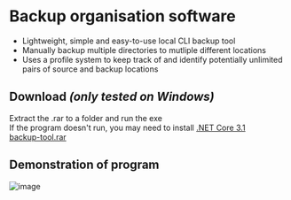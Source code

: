 # Backup organisation software
- Lightweight, simple and easy-to-use local CLI backup tool
- Manually backup multiple directories to mutliple different locations
- Uses a profile system to keep track of and identify potentially unlimited pairs of source and backup locations

## Download _(only tested on Windows)_
Extract the .rar to a folder and run the exe\
If the program doesn't run, you may need to install [.NET Core 3.1](https://dotnet.microsoft.com/download/dotnet/thank-you/sdk-3.1.412-windows-x64-installer)\
[backup-tool.rar](https://github.com/elliot-mb/backup-utility/raw/master/backup-tool.rar)

## Demonstration of program
![image](https://user-images.githubusercontent.com/45922387/131898659-b4836337-9f58-41f9-a47f-affad903f4a4.png)





